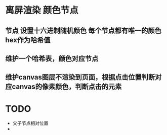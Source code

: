 # 离屏渲染 颜色节点
## 节点 设置十六进制随机颜色 每个节点都有唯一的颜色hex作为哈希值
## 维护一个哈希表，颜色对应节点
## 维护canvas图层不渲染到页面，根据点击位置判断对应canvas的像素颜色，判断点击的元素
# TODO
- 父子节点相对位置
- 